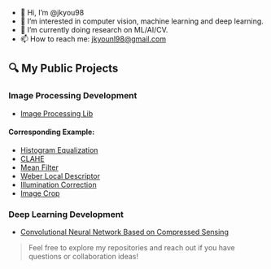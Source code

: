 - 👋 Hi, I’m @jkyou98
- 👀 I’m interested in computer vision, machine learning and deep learning.
- 🌱 I’m currently doing research on ML/AI/CV.
- 📫 How to reach me: jkyounl98@gmail.com

## 🔍 My Public Projects
### Image Processing Development
- [Image Processing Lib](https://github.com/jkyou98/Pure-C-Image-Processing-Library)
#### Corresponding Example:
- [Histogram Equalization](https://github.com/jkyou98/Histogram-Equalization)
- [CLAHE](https://github.com/jkyou98/CLAHE)
- [Mean Filter](https://github.com/jkyou98/Mean-Filter)
- [Weber Local Descriptor](https://github.com/jkyou98/WLD)
- [Illumination Correction](https://github.com/jkyou98/Illumination-Correction)
- [Image Crop](https://github.com/jkyou98/Image-Cropping)
### Deep Learning Development
- [Convolutional Neural Network Based on Compressed Sensing](https://github.com/jkyou98/CompressedSensingNet)

> Feel free to explore my repositories and reach out if you have questions or collaboration ideas!
